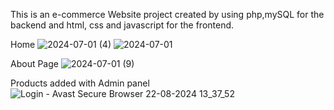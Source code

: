 This is an e-commerce Website project created by using php,mySQL for the backend and html, css and javascript for the frontend. 

Home
![2024-07-01 (4)](https://github.com/user-attachments/assets/51e822c4-7b06-4854-9613-e931dc4f2ee1)
![2024-07-01](https://github.com/user-attachments/assets/ed34d998-03b1-48fb-b56f-a76082e2a8bd)

About Page
![2024-07-01 (9)](https://github.com/user-attachments/assets/5455db64-545b-4431-9889-2815d0c657c7)

Products added with Admin panel
![Login - Avast Secure Browser 22-08-2024 13_37_52](https://github.com/user-attachments/assets/f15351e2-3862-448f-9976-3817d8e08489)


